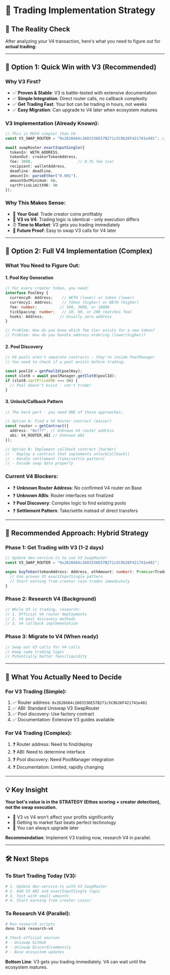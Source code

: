 # 🎯 Trading Implementation Strategy

## 🤔 **The Reality Check**

After analyzing your V4 transaction, here's what you need to figure out for **actual trading**:

---

## 🚀 **Option 1: Quick Win with V3 (Recommended)**

### **Why V3 First?**
- ✅ **Proven & Stable**: V3 is battle-tested with extensive documentation
- ✅ **Simple Integration**: Direct router calls, no callback complexity  
- ✅ **Get Trading Fast**: Your bot can be trading in hours, not weeks
- ✅ **Easy Migration**: Can upgrade to V4 later when ecosystem matures

### **V3 Implementation** (Already Known):
```typescript
// This is MUCH simpler than V4
const V3_SWAP_ROUTER = "0x2626664c2603336E57B271c5C0b26F421741e481"; // Already on Base

await swapRouter.exactInputSingle({
  tokenIn: WETH_ADDRESS,
  tokenOut: creatorTokenAddress,
  fee: 3000,                    // 0.3% fee tier
  recipient: walletAddress,
  deadline: deadline,
  amountIn: parseEther("0.001"),
  amountOutMinimum: 0n,
  sqrtPriceLimitX96: 0n
});
```

### **Why This Makes Sense**:
- 🎯 **Your Goal**: Trade creator coins profitably 
- 🔧 **V3 vs V4**: Trading logic is identical - only execution differs
- ⏰ **Time to Market**: V3 gets you trading immediately
- 🔄 **Future Proof**: Easy to swap V3 calls for V4 later

---

## 🦄 **Option 2: Full V4 Implementation (Complex)**

### **What You Need to Figure Out**:

#### **1. Pool Key Generation**
```typescript
// For every creator token, you need:
interface PoolKey {
  currency0: Address;    // WETH (lower) or token (lower)
  currency1: Address;    // Token (higher) or WETH (higher)  
  fee: number;          // 500, 3000, or 10000
  tickSpacing: number;   // 10, 60, or 200 (matches fee)
  hooks: Address;       // Usually zero address
}

// Problem: How do you know which fee tier exists for a new token?
// Problem: How do you handle address ordering (lower/higher)?
```

#### **2. Pool Discovery**
```typescript
// V4 pools aren't separate contracts - they're inside PoolManager
// You need to check if a pool exists before trading:

const poolId = getPoolId(poolKey);
const slot0 = await poolManager.getSlot0(poolId);
if (slot0.sqrtPriceX96 === 0n) {
  // Pool doesn't exist - can't trade!
}
```

#### **3. Unlock/Callback Pattern**
```typescript
// The hard part - you need ONE of these approaches:

// Option A: Find a V4 Router contract (easier)
const router = getContract({
  address: "0x???", // Unknown V4 router address
  abi: V4_ROUTER_ABI // Unknown ABI
});

// Option B: Implement callback contract (harder)
// - Deploy a contract that implements unlockCallback()
// - Handle settlement (take/settle pattern)
// - Encode swap data properly
```

### **Current V4 Blockers**:
- ❓ **Unknown Router Address**: No confirmed V4 router on Base
- ❓ **Unknown ABIs**: Router interfaces not finalized
- ❓ **Pool Discovery**: Complex logic to find existing pools
- ❓ **Settlement Pattern**: Take/settle instead of direct transfers

---

## 🎯 **Recommended Approach: Hybrid Strategy**

### **Phase 1: Get Trading with V3** (1-2 days)
```typescript
// Update dex-service.ts to use V3 SwapRouter
const V3_SWAP_ROUTER = "0x2626664c2603336E57B271c5C0b26F421741e481";

async buyToken(tokenAddress: Address, ethAmount: number): Promise<TradeResult> {
  // Use proven V3 exactInputSingle pattern
  // Start earning from creator coin trades immediately
}
```

### **Phase 2: Research V4** (Background)
```typescript
// While V3 is trading, research:
// 1. Official V4 router deployments
// 2. V4 pool discovery methods  
// 3. V4 callback implementation
```

### **Phase 3: Migrate to V4** (When ready)
```typescript
// Swap out V3 calls for V4 calls
// Keep same trading logic
// Potentially better fees/liquidity
```

---

## 🧠 **What You Actually Need to Decide**

### **For V3 Trading** (Simple):
1. ✅ Router address: `0x2626664c2603336E57B271c5C0b26F421741e481`
2. ✅ ABI: Standard Uniswap V3 SwapRouter
3. ✅ Pool discovery: Use factory contract
4. ✅ Documentation: Extensive V3 guides available

### **For V4 Trading** (Complex):
1. ❓ Router address: Need to find/deploy
2. ❓ ABI: Need to determine interface
3. ❓ Pool discovery: Need PoolManager integration
4. ❓ Documentation: Limited, rapidly changing

---

## 💡 **Key Insight**

**Your bot's value is in the STRATEGY (Ethos scoring + creator detection), not the swap execution.**

- 🎯 V3 vs V4 won't affect your profits significantly  
- 🚀 Getting to market fast beats perfect technology
- 🔄 You can always upgrade later

**Recommendation**: Implement V3 trading now, research V4 in parallel.

---

## 🛠️ **Next Steps**

### **To Start Trading Today** (V3):
```bash
# 1. Update dex-service.ts with V3 SwapRouter
# 2. Add V3 ABI and exactInputSingle logic
# 3. Test with small amounts
# 4. Start earning from creator coins!
```

### **To Research V4** (Parallel):
```bash
# Run research scripts
deno task research-v4

# Check official sources
# - Uniswap GitHub
# - Uniswap Discord/community
# - Base ecosystem updates
```

**Bottom Line**: V3 gets you trading immediately. V4 can wait until the ecosystem matures. 